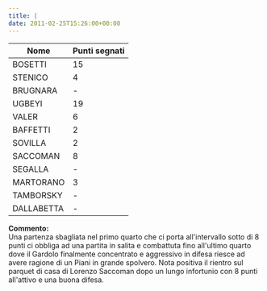 ```yaml
---
title: |
date: 2011-02-25T15:26:00+00:00
---
```

| **Nome** | **Punti segnati** |
| -------- | ----------------- |
| BOSETTI | 15 |
| STENICO | 4 |
| BRUGNARA | - |
| UGBEYI | 19 |
| VALER | 6 |
| BAFFETTI | 2 |
| SOVILLA | 2 |
| SACCOMAN | 8 |
| SEGALLA | - |
| MARTORANO | 3 |
| TAMBORSKY | - |
| DALLABETTA | - |

**Commento:**  
Una partenza sbagliata nel primo quarto che ci porta all'intervallo sotto di 8 punti ci obbliga ad una partita in salita e combattuta fino all'ultimo quarto dove il Gardolo finalmente concentrato e aggressivo in difesa riesce ad avere ragione di un Piani in grande spolvero. Nota positiva il rientro sul parquet di casa di Lorenzo Saccoman dopo un lungo infortunio con 8 punti all'attivo e una buona difesa.